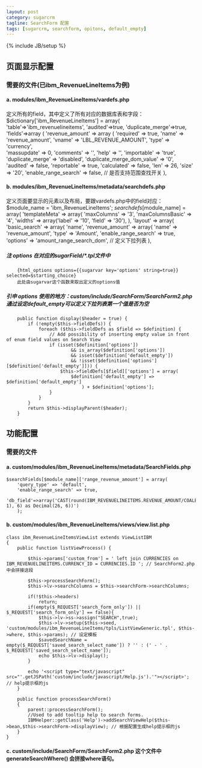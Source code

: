```yaml
---
layout: post
category: sugarcrm
tagline: SearchForm 配置
tags: [sugarcrm, searchform, opitons, default_empty]
---
```

{% include JB/setup %}
## 页面显示配置
### 需要的文件(已ibm_RevenueLineItems为例)
#### a. modules/ibm_RevenueLineItems/vardefs.php 
定义所有的field，其中定义了所有对应的数据库表和字段：
    $dictionary['ibm_RevenueLineItems'] = array(
        'table'=>'ibm_revenuelineitems',
        'audited'=>true,
        'duplicate_merge'=>true,
        'fields'=>array (
            'revenue_amount' => 
                array (
                    'required' => true,
                    'name' => 'revenue_amount',
                    'vname' => 'LBL_REVENUE_AMOUNT',
                    'type' => 'currency',               
                    'massupdate' => 0,
                    'comments' => '',
                    'help' => '',
                    'importable' => 'true',
                    'duplicate_merge' => 'disabled',
                    'duplicate_merge_dom_value' => '0',
                    'audited' => false,
                    'reportable' => true,
                    'calculated' => false,
                    'len' => 26,
                    'size' => '20',
                    'enable_range_search' => false,            // 是否支持范围查找开关
                ),
#### b. modules/ibm_RevenueLineItems/metadata/searchdefs.php
定义页面要显示的元素以及布局，要跟vardefs.php中的field对应：
    $module_name = 'ibm_RevenueLineItems';
    $searchdefs[$module_name] = array(
        'templateMeta' => array(
            'maxColumns' => '3',
            'maxColumnsBasic' => '4', 
            'widths' => array('label' => '10', 'field' => '30'),
        ),
        'layout' => array(
            'basic_search' => array(
                'name',
                'revenue_amount' => array(
                    'name' => 'revenue_amount',
                    'type' => 'Amount',
                    'enable_range_search' => true,            
                    'options' => 'amount_range_search_dom',    // 定义下拉列表
                ),
##### 注 options 在对应的sugarField/*.tpl文件中
        {html_options options={{sugarvar key='options' string=true}} selected=$starting_choice}
        此处由sugarvar这个函数来取出定义的options值
##### 引申 options 使用的地方：custom/include/SearchForm/SearchForm2.php 通过设定default_empty可以定义下拉列表第一个值是否为空
        public function display($header = true) {
            if (!empty($this->fieldDefs)) {
                foreach ($this->fieldDefs as $field => $definition) {
                    // Add possibility of inserting empty value in front of enum field values on Search View
                    if (isset($definition['options'])
                            && is_array($definition['options'])
                            && isset($definition['default_empty'])
                            && !isset($definition['options'][$definition['default_empty']])) {
                        $this->fieldDefs[$field]['options'] = array(
                            $definition['default_empty'] => $definition['default_empty']
                                ) + $definition['options'];
                    }
                }
            }
            return $this->displayParent($header);
        }

## 功能配置
### 需要的文件
#### a. custom/modules/ibm_RevenueLineItems/metadata/SearchFields.php
    $searchFields[$module_name]['range_revenue_amount'] = array(
        'query_type' => 'default', 
        'enable_range_search' => true, 
        'db_field'=>array('CAST(round(IBM_REVENUELINEITEMS.REVENUE_AMOUNT/COALESCE(CURRENCIES.CONVERSION_RATE, 1), 6) as Decimal(26, 6))')
        );

#### b. custom/modules/ibm_RevenueLineItems/views/view.list.php
    class ibm_RevenueLineItemsViewList extends ViewListIBM
    {
        public function listViewProcess() {
        
            $this->params['custom_from'] = ' left join CURRENCIES on IBM_REVENUELINEITEMS.CURRENCY_ID = CURRENCIES.ID '; // SearchForm2.php 中会拼接这段
            
            $this->processSearchForm();
            $this->lv->searchColumns = $this->searchForm->searchColumns;

            if(!$this->headers)
                return;
            if(empty($_REQUEST['search_form_only']) || $_REQUEST['search_form_only'] == false){
                $this->lv->ss->assign("SEARCH",true);
                $this->lv->setup($this->seed, 'custom/modules/ibm_RevenueLineItems/tpls/ListViewGeneric.tpl', $this->where, $this->params); // 设定模板
                $savedSearchName = empty($_REQUEST['saved_search_select_name']) ? '' : (' - ' . $_REQUEST['saved_search_select_name']);
                echo $this->lv->display();
            }

            echo '<script type="text/javascript" src="'.getJSPath('custom/include/javascript/Help.js').'"></script>'; // help提示框的js
        }

        public function processSearchForm()
        {
            parent::processSearchForm();
            //Used to add tooltip help to search forms.
            IBMHelper::getClass('Help')->addSearchViewHelp($this->bean,$this->searchForm->displayView); // 根据配置生成help提示框的js
        }
    }

#### c. custom/include/SearchForm/SearchForm2.php 这个文件中 generateSearchWhere() 会拼接where语句。